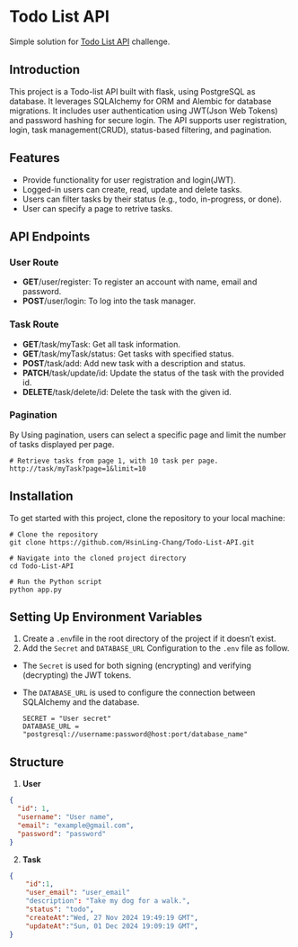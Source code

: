 # Todo List API

Simple solution for [Todo List API](https://roadmap.sh/projects/todo-list-api) challenge.

## Introduction

This project is a Todo-list API built with flask, using PostgreSQL as database. It leverages SQLAlchemy for ORM and Alembic for database migrations. It includes user authentication using JWT(Json Web Tokens) and password hashing for secure login. The API supports user registration, login, task management(CRUD), status-based filtering, and pagination.

## Features

- Provide functionality for user registration and login(JWT).
- Logged-in users can create, read, update and delete tasks.
- Users can filter tasks by their status (e.g., todo, in-progress, or done).
- User can specify a page to retrive tasks.

## API Endpoints

### User Route

- **GET**/user/register: To register an account with name, email and password.
- **POST**/user/login: To log into the task manager.

### Task Route

- **GET**/task/myTask: Get all task information.
- **GET**/task/myTask/status: Get tasks with specified status.
- **POST**/task/add: Add new task with a description and status.
- **PATCH**/task/update/id: Update the status of the task with the provided id.
- **DELETE**/task/delete/id: Delete the task with the given id.

### Pagination

By Using pagination, users can select a specific page and limit the number of tasks displayed per page.

```shell
# Retrieve tasks from page 1, with 10 task per page.
http://task/myTask?page=1&limit=10
```

## Installation

To get started with this project, clone the repository to your local machine:

```shell
# Clone the repository
git clone https://github.com/HsinLing-Chang/Todo-List-API.git

# Navigate into the cloned project directory
cd Todo-List-API

# Run the Python script
python app.py
```

## Setting Up Environment Variables

1. Create a `.env`file in the root directory of the project if it doesn’t exist.
2. Add the `Secret` and `DATABASE_URL` Configuration to the `.env` file as follow.

- The `Secret` is used for both signing (encrypting) and verifying (decrypting) the JWT tokens.

- The `DATABASE_URL` is used to configure the connection between SQLAlchemy and the database.
  ```shell
  SECRET = "User secret"
  DATABASE_URL = "postgresql://username:password@host:port/database_name"
  ```

## Structure

1. **User**

```json
{
  "id": 1,
  "username": "User name",
  "email": "example@gmail.com",
  "password": "password"
}
```

2. **Task**

```json
{
    "id":1,
    "user_email": "user_email"
    "description": "Take my dog for a walk.",
    "status": "todo",
    "createAt":"Wed, 27 Nov 2024 19:49:19 GMT",
    "updateAt":"Sun, 01 Dec 2024 19:09:19 GMT",
}
```
